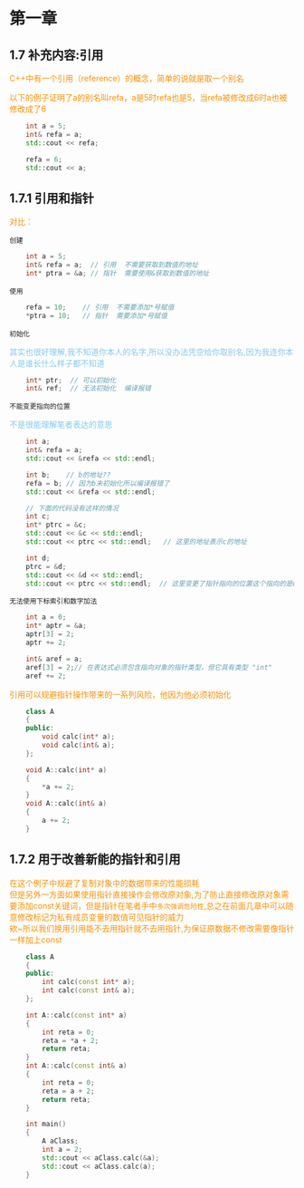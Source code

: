 <style>
   
    .tip{
        color:#ff9000
    }

    .understanding{
        color:#84C9EF      
    }
    .default{
        color:#88ACBC 
    }

</style>

# 第一章

## 1.7 补充内容:引用

<font class="tip">C++中有一个引用（reference）的概念，简单的说就是取一个别名</font>

<font class="tip">以下的例子证明了a的别名叫refa，a是5时refa也是5，当refa被修改成6时a也被修改成了6</font>

```C++
	int a = 5;
	int& refa = a;
	std::cout << refa;

	refa = 6;
	std::cout << a;
```

## 1.7.1 引用和指针

<font class="tip">对比：</font>

`创建`

```C++
	int a = 5;
	int& refa = a;  // 引用  不需要获取到数值的地址
	int* ptra = &a; // 指针  需要使用&获取到数值的地址
```

`使用`

```C++
	refa = 10;    // 引用  不需要添加*号赋值
	*ptra = 10;   // 指针  需要添加*号赋值
```

`初始化`

<font class="understanding">其实也很好理解,我不知道你本人的名字,所以没办法凭空给你取别名,因为我连你本人是谁长什么样子都不知道</font>

```C++
    int* ptr;  // 可以初始化
    int& ref;  // 无法初始化  编译报错
```

`不能变更指向的位置`

<font class="understanding">不是很能理解笔者表达的意思</font>

```C++
	int a;
	int& refa = a;
	std::cout << &refa << std::endl;

	int b;    // b的地址??
	refa = b; // 因为b未初始化所以编译报错了
	std::cout << &refa << std::endl;  

    // 下面的代码没有这样的情况
	int c;
	int* ptrc = &c;
	std::cout << &c << std::endl;
	std::cout << ptrc << std::endl;   // 这里的地址表示c的地址

	int d;
	ptrc = &d;
	std::cout << &d << std::endl;
	std::cout << ptrc << std::endl;  // 这里变更了指针指向的位置这个指向的是d
```

`无法使用下标索引和数字加法`

<font></font>

```C++
	int a = 0;
	int* aptr = &a;
	aptr[3] = 2;
	aptr += 2;

	int& aref = a;
	aref[3] = 2;// 在表达式必须包含指向对象的指针类型，但它具有类型 "int"
	aref += 2;
```

<font class="tip">引用可以规避指针操作带来的一系列风险，他因为他必须初始化</font>

```C++
    class A
    {
    public:
        void calc(int* a);
        void calc(int& a);
    };

    void A::calc(int* a)
    {
        *a += 2;
    }
    void A::calc(int& a)
    {
        a += 2;
    }

```

## 1.7.2 用于改善新能的指针和引用

<font class="tip">在这个例子中规避了复制对象中的数据带来的性能损耗</font>\
<font class="tip">但是另外一方面如果使用指针直接操作会修改原对象,为了防止直接修改原对象需要添加const关键词，但是指针在笔者手中`多次强调危险性`,总之在前面几章中可以随意修改标记为私有成员变量的数值可见指针的威力</font>\
<font class="tip">欸~所以我们换用引用能不去用指针就不去用指针,为保证原数据不修改需要像指针一样加上const</font>

```C++
    class A
    {
    public:
        int calc(const int* a);
        int calc(const int& a);
    };

    int A::calc(const int* a)
    {
        int reta = 0;
        reta = *a + 2;
        return reta;
    }
    int A::calc(const int& a)
    {
        int reta = 0;
        reta = a + 2;
        return reta;
    }    

```

```C++
    int main()
    {
        A aClass;
        int a = 2;
        std::cout << aClass.calc(&a);
        std::cout << aClass.calc(a);
    }
```